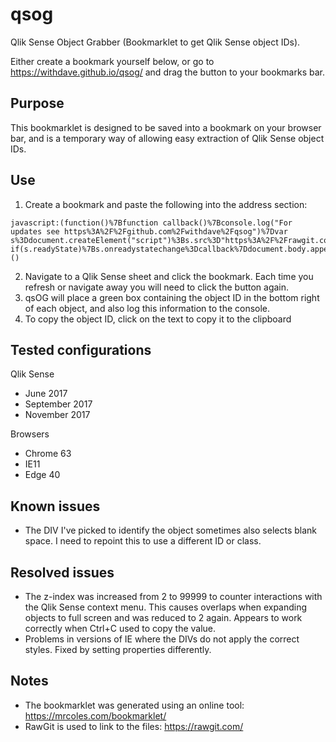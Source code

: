 # qsog
Qlik Sense Object Grabber (Bookmarklet to get Qlik Sense object IDs).

Either create a bookmark yourself below, or go to https://withdave.github.io/qsog/ and drag the button to your bookmarks bar.


## Purpose
This bookmarklet is designed to be saved into a bookmark on your browser bar, and is a temporary way of allowing easy extraction of Qlik Sense object IDs.


## Use
1. Create a bookmark and paste the following into the address section:
```
javascript:(function()%7Bfunction callback()%7Bconsole.log("For updates see https%3A%2F%2Fgithub.com%2Fwithdave%2Fqsog")%7Dvar s%3Ddocument.createElement("script")%3Bs.src%3D"https%3A%2F%2Frawgit.com%2Fwithdave%2Fqsog%2Fmaster%2Fqsog.js"%3Bif(s.addEventListener)%7Bs.addEventListener("load"%2Ccallback%2Cfalse)%7Delse if(s.readyState)%7Bs.onreadystatechange%3Dcallback%7Ddocument.body.appendChild(s)%3B%7D)()
```

2. Navigate to a Qlik Sense sheet and click the bookmark. Each time you refresh or navigate away you will need to click the button again.
3. qsOG will place a green box containing the object ID in the bottom right of each object, and also log this information to the console.
4. To copy the object ID, click on the text to copy it to the clipboard


## Tested configurations
Qlik Sense
* June 2017
* September 2017
* November 2017

Browsers
* Chrome 63
* IE11
* Edge 40


## Known issues
* The DIV I've picked to identify the object sometimes also selects blank space. I need to repoint this to use a different ID or class.

## Resolved issues
* The z-index was increased from 2 to 99999 to counter interactions with the Qlik Sense context menu. This causes overlaps when expanding objects to full screen and was reduced to 2 again. Appears to work correctly when Ctrl+C used to copy the value.
* Problems in versions of IE where the DIVs do not apply the correct styles. Fixed by setting properties differently.

## Notes
* The bookmarklet was generated using an online tool: https://mrcoles.com/bookmarklet/
* RawGit is used to link to the files: https://rawgit.com/
